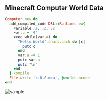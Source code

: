 ## Minecraft Computer World Data
```ruby
Computer.new do
  add_compiled_code DSL::Runtime.new{
    variable :a, :b, :c
    var.a = '0'
    exec_while(var.a) do
      "Hello World".chars.each do |c|
        putc c
      end
      var.a += 1
      putc var.a
      putc "\n"
    end
  }.compile
  File.write 'r.0.0.mca', @world.encode
end
```
![sample](https://dl.dropboxusercontent.com/u/102060740/mc_helloworld.png)

